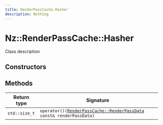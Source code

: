 ```yaml
---
title: RenderPassCache.Hasher
description: Nothing
---
```


# Nz::RenderPassCache::Hasher

Class description

## Constructors


## Methods

| Return type | Signature |
| ----------- | --------- |
| `std::size_t` | `operator()(`[`RenderPassCache::RenderPassData`](documentation/generated/Renderer/RenderPassCache.RenderPassData.md)` const& renderPassData)` |

